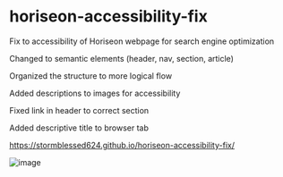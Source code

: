 # horiseon-accessibility-fix
Fix to accessibility of Horiseon webpage for search engine optimization 

Changed to semantic elements (header, nav, section, article)

Organized the structure to more logical flow

Added descriptions to images for accessibility

Fixed link in header to correct section

Added descriptive title to browser tab

https://stormblessed624.github.io/horiseon-accessibility-fix/

![image](https://user-images.githubusercontent.com/74706644/122714584-bd35b000-d224-11eb-97d6-4081943b5723.png)

